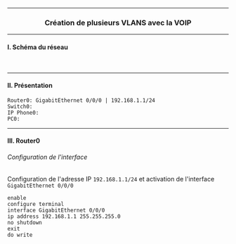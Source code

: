 ------------------------------------------------------------------------------------------------------------------------------------------------------------------------------------------------
### <p align='center'> Création de plusieurs VLANS avec la VOIP </p>



------------------------------------------------------------------------------------------------------------------------------------------------------------------------------------------------
#### I. Schéma du réseau

<br />

------------------------------------------------------------------------------------------------------------------------------------------------------------------------------------------------
#### II. Présentation
```
Router0: GigabitEthernet 0/0/0 | 192.168.1.1/24
Switch0: 
IP Phone0: 
PC0: 
```

------------------------------------------------------------------------------------------------------------------------------------------------------------------------------------------------
#### III. Router0

###### Configuration de l'interface
Configuration de l'adresse IP `192.168.1.1/24` et activation de l'interface `GigabitEthernet 0/0/0`
```
enable
configure terminal
interface GigabitEthernet 0/0/0
ip address 192.168.1.1 255.255.255.0
no shutdown
exit
do write
```
<br />
